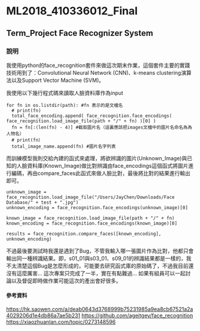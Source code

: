 # ML2018_410336012_Final
## Term_Project Face Recognizer System

### 說明

我使用python的face_recognition套件來做這次期末作業，這個套件主要的實踐技術用到了：Convolutional Neural Network (CNN)、k-means clustering演算法以及Support Vector Machine (SVM)。

我使用以下幾行程式碼來讀取人臉資料庫作為input

    for fn in os.listdir(path): #fn 表示的是文檔名
      # print(fn)
      total_face_encoding.append( face_recognition.face_encodings( face_recognition.load_image_file(path + "/" + fn) )[0] )
      fn = fn[:(len(fn) - 4)] #截取圖片名（這裏應該把images文檔中的圖片名命名為為人物名）
      # print(fn）
      total_image_name.append(fn) #圖片名字列表
      


而訓練模型我則交給內建的函式來處理，將欲辨識的圖片(Unknown_Image)與已知的人臉資料庫(Known_Image)做比對辨識由face_encodings這個函式將圖片進行編碼，再由compare_faces此函式來做人臉比對，最後將比對的結果進行輸出即可。


    unknown_image = face_recognition.load_image_file("/Users/JayChen/Downloads/Face Database/" + test + ".jpg")
    unknown_encoding = face_recognition.face_encodings(unknown_image)[0]
 
    known_image = face_recognition.load_image_file(path + "/" + fn)
    known_encoding = face_recognition.face_encodings(known_image)[0]

    results = face_recognition.compare_faces([known_encoding], unknown_encoding)
    


不過最後要測試時我還是遇到了Bug，不管我輸入哪一張圖片作為比對，他都只會輸出同一種辨識結果。即，s01_01與s03_01、s09_01的辨識結果都是一樣的，我不太清楚這個Bug是怎麼形成的，可能要去研究函式庫的原始碼了，不過我目前還沒有這麼厲害... 這次專案只完成了一半，實在有點難過... 如果有組員可以一起討論以及督促即時做作業可能這次的產出會好很多。



#### 參考資料

https://hk.saowen.com/a/deab0643d3768999b75231985a9ea8cb67521a2a4029206d1e4db86a7ae5b231
https://github.com/ageitgey/face_recognition
https://xiaozhuanlan.com/topic/0273148596


